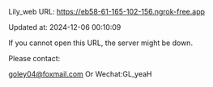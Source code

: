Lily_web URL: https://eb58-61-165-102-156.ngrok-free.app

Updated at: 2024-12-06 00:10:09

If you cannot open this URL, the server might be down.

Please contact: 

goley04@foxmail.com Or Wechat:GL_yeaH